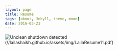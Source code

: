 ```yaml
---
layout: page
title: Resume 
tags: [about, Jekyll, theme, moon]
date: 2016-03-21
---
```

    
![Unclean shutdown detected](//lailashaikh.github.io/assets/img/lailaformated.jpg)
(//lailashaikh.github.io/assets/img/LailaResume11.pdf)

					
					
					 
